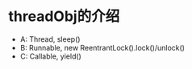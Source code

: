 # threadObj的介绍
+ A: Thread, sleep()
+ B: Runnable, new ReentrantLock().lock()/unlock()
+ C: Callable, yield()